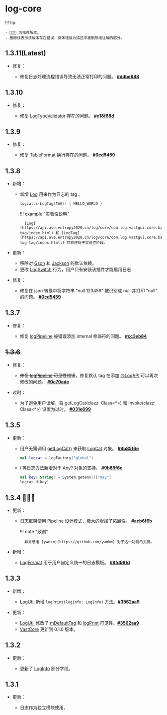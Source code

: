 # log-core

!!! tip 

    - 🥳🥳🥳 为推荐版本。
    - 删除线表示该版本存在错误，具体错误为描述中被删除线注解的部分。

## 1.3.11(Latest)

- 修复：

    - 修复日志处理流程错误导致无法正常打印的问题。 [**#ddbe988**](https://github.com/SakurajimaMaii/Android-Vast-Extension/commit/ddbe9888e4227bf3d67c6d210756a326cfc01a16)

## 1.3.10

- 修复：

    - 修复 [LogTypeValidator](https://api.ave.entropy2020.cn/log/core/com.log.vastgui.core.plugin/-log-type-validator/index.html?query=class%20LogTypeValidator) 存在的问题。 [**#e18f68d**](https://github.com/SakurajimaMaii/Android-Vast-Extension/commit/e18f68d8c6f1457e50a62b2473ef0d1b1766e22c)

## 1.3.9

- 修复：

    - 修复 [TableFormat](https://api.ave.entropy2020.cn/log/core/com.log.vastgui.core.format/-table-format/index.html?query=class%20TableFormat(val%20mMaxSingleLogLength:%20Int,%20val%20mMaxPrintTimes:%20Int,%20val%20mHeader:%20TableFormat.LogHeader)%20:%20LogFormat) 换行存在的问题。 [**#0cd5459**](https://github.com/SakurajimaMaii/Android-Vast-Extension/commit/0cd54593e5416a32ad3fa506725ebdcc8988c113)

## 1.3.8

- 新增：

    - 新增 [Log](https://api.ave.entropy2020.cn/log/core/com.log.vastgui.core.base/-tag/index.html) 用来作为日志的 tag 。

        ```kotlin
        logcat.i(LogTag(TAG)) { HELLO_WORLD }
        ```

        !!! example "实验性说明"

            [Log](https://api.ave.entropy2020.cn/log/core/com.log.vastgui.core.base/-tag/index.html) 和 [LogTag](https://api.ave.entropy2020.cn/log/core/com.log.vastgui.core.base/-log-tag/index.htmll) 目前还处于实验性阶段。

- 更新：

    - 移除对 [Gson](https://github.com/google/gson) 和 [Jackson](https://github.com/FasterXML/jackson-databind) 的默认依赖。
    - 更改 [LogSwitch](https://api.ave.entropy2020.cn/log/core/com.log.vastgui.core.plugin/-log-switch/index.html?query=class%20LogSwitch(val%20open:%20Boolean)) 行为，用户只有安装该插件才能启用日志

- 修复：

    - 修复在 json 转换中将字符串 "null 123456" 被识别成 null 并打印 "null" 的问题。 [**#0cd5459**](https://github.com/SakurajimaMaii/Android-Vast-Extension/commit/0cd54593e5416a32ad3fa506725ebdcc8988c113)

## 1.3.7

- 修复：

    - 修复 [logPipeline](https://api.ave.entropy2020.cn/log/core/com.log.vastgui.core/-log-cat/log-pipeline.html) 被错误添加 internal 修饰符的问题。 [**#cc3eb84**](https://github.com/SakurajimaMaii/Android-Vast-Extension/commit/cc3eb844ba2a8166de5bf14894acaece2e4dafb4)

## ~~1.3.6~~

- 修复：

    - ~~修复 [logPipeline](https://api.ave.entropy2020.cn/log/core/com.log.vastgui.core/-log-cat/log-pipeline.html) 可见性错误~~，修复默认 tag 在添加 [@LogAPI](https://api.ave.entropy2020.cn/log/core/com.log.vastgui.core.annotation/-log-api/index.html?query=internal%20annotation%20class%20LogApi) 可以再次修改的问题。 [**#0c70ede**](https://github.com/SakurajimaMaii/Android-Vast-Extension/commit/0c70ede2b9a4d1c8de7d20e720316470cb716438)

- 过时：

    - 为了避免用户误解，将 getLogCat(clazz: Class<\*>) 和 invoke(clazz: Class<\*>) 设置为过时。 [**#031e699**](https://github.com/SakurajimaMaii/Android-Vast-Extension/commit/031e69950e759e6b786282e7f2c8448a3fc7805a)

## 1.3.5

- 更新：

    - 用户无需调用 [getLogCat()](https://api.ave.entropy2020.cn/log/core/com.log.vastgui.core/-log-factory/get-log-cat.html) 来获取 [LogCat](https://api.ave.entropy2020.cn/log/core/com.log.vastgui.core/-log-cat/index.html) 对象。 [**#9b85f6e**](https://github.com/SakurajimaMaii/Android-Vast-Extension/commit/9b85f6e6b302f5bf1c36d02a57b3d09453ed2001)
        
        ```kotlin
        val logcat = logFactory("global")
        ```

    - i 等日志方法新增对于 Any? 对象的支持。 [**#9b85f6e**](https://github.com/SakurajimaMaii/Android-Vast-Extension/commit/9b85f6e6b302f5bf1c36d02a57b3d09453ed2001)

        ```kotlin
        val key: String? = System.getenv()["Key"]
        logcat.d(key)
        ```

## 1.3.4 🥳🥳🥳

- 更新：

    - 日志框架使用 Pipeline 设计模式，极大的增加了拓展性。 [**#acb6f6b**](https://github.com/SakurajimaMaii/Android-Vast-Extension/commit/acb6f6b14e39e8687b473a5e1943a993fda82581)
        
        !!! note "致谢"
        
            非常感谢 [ywnkm](https://github.com/ywnkm) 对于这一功能的支持。

- 新增：

    - [LogFormat](https://api.ave.entropy2020.cn/log/core/com.log.vastgui.core.base/-log-format/index.html) 用于用户自定义统一的日志模板。 [**#9fd98fd**](https://github.com/SakurajimaMaii/Android-Vast-Extension/commit/9fd98fdee337e7b3511ede27b7ac483a87423ccc)

## 1.3.3

- 新增：

    - [LogUtil](https://api.ave.entropy2020.cn/log/core/com.log.vastgui.core/-log-util/index.html?query=class%20LogUtil) 新增 `logPrint(logInfo: LogInfo)` 方法。[**#3562aa9**](https://github.com/SakurajimaMaii/Android-Vast-Extension/commit/3562aa925b940c147fbca7e70837c9a091eb1793)

- 更新：

    - [LogUtil](https://api.ave.entropy2020.cn/log/core/com.log.vastgui.core/-log-util/index.html?query=class%20LogUtil) 修改了 [mDefaultTag](https://api.ave.entropy2020.cn/log/core/com.log.vastgui.core/-log-util/m-default-tag.html) 和 [logPrint](https://api.ave.entropy2020.cn/log/core/com.log.vastgui.core/-log-util/log-print.html) 可见性。[**#3562aa9**](https://github.com/SakurajimaMaii/Android-Vast-Extension/commit/3562aa925b940c147fbca7e70837c9a091eb1793)
    - [VastCore](https://central.sonatype.com/artifact/io.github.sakurajimamaii/VastCore/overview) 更新到 0.1.0 版本。

## 1.3.2

- 更新：

    - 更新了 [LogInfo](https://api.ave.entropy2020.cn/log/core/com.log.vastgui.core.base/-log-info/index.html?query=data%20class%20LogInfo%C2%A0constructor(val%20mCurrentThread:%20Thread,%20val%20mLevel:%20LogLevel,%20val%20mTag:%20String,%20val%20mTime:%20Long,%20val%20mContent:%20String,%20val%20mType:%20Int,%20val%20mThrowable:%20Throwable?%20=%20null)) 部分字段。

## 1.3.1

- 更新：

    - 日志作为独立模块使用。
